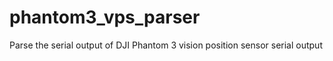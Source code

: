 # phantom3_vps_parser
Parse the serial output of DJI Phantom 3 vision position sensor serial output
